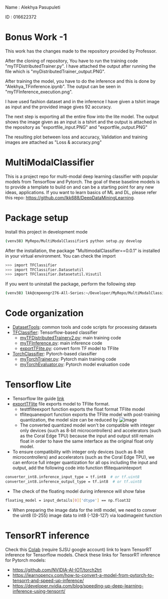 Name :  Alekhya Pasupuleti

ID : 016622372
# Bonus Work -1 

This work has the changes made to the repository provided by Professor.

After the cloning of repository, You have to run the training code "myTFDistributedTrainer.py".
I have attached the output after running the file which is "myDistributedTrainer_output.PNG".

After training the model, you have to do the inference and this is done by "Alekhya_TFinference.ipynb".
The output can be seen in "myTFInference_execution.png".

I have used fashion dataset and in the inference I have given a tshirt image as input and the provided image gives 92 accuracy.

The next step is exporting all the entire flow into the lite model. The output shows the image given as an input is a tshirt and the output is attached in the repository as "exportfile_input.PNG" and "exportfile_output.PNG"

The resulting plot between loss and accuracy, Validation and training images are attached as "Loss & accuracy.png"


# MultiModalClassifier
This is a project repo for multi-modal deep learning classifier with popular models from Tensorflow and Pytorch. The goal of these baseline models is to provide a template to build on and can be a starting point for any new ideas, applications. If you want to learn basics of ML and DL, please refer this repo: https://github.com/lkk688/DeepDataMiningLearning.

# Package setup
Install this project in development mode
```bash
(venv38) MyRepo/MultiModalClassifier$ python setup.py develop
```
After the installation, the package "MultimodalClassifier==0.0.1" is installed in your virtual environment. You can check the import
```bash
>>> import TFClassifier
>>> import TFClassifier.Datasetutil
>>> import TFClassifier.Datasetutil.Visutil
```

If you went to uninstall the package, perform the following step
```bash
(venv38) lkk@cmpeengr276-All-Series:~/Developer/MyRepo/MultiModalClassifier$ python setup.py develop --uninstall
```

# Code organization
* [DatasetTools](./DatasetTools): common tools and code scripts for processing datasets
* [TFClassifier](./TFClassifier): Tensorflow-based classifier
  * [myTFDistributedTrainerv2.py](./TFClassifier/myTFDistributedTrainerv2.py): main training code
  * [myTFInference.py](./TFClassifier/myTFInference.py): main inference code
  * [exportTFlite.py](./TFClassifier/exportTFlite.py): convert form TF model to TFlite
* [TorchClassifier](./TorchClassifier): Pytorch-based classifier
  * [myTorchTrainer.py](./TorchClassifier/myTorchTrainer.py): Pytorch main training code
  * [myTorchEvaluator.py](./TorchClassifier/myTorchEvaluator.py): Pytorch model evaluation code 

# Tensorflow Lite
* Tensorflow lite guide [link](https://www.tensorflow.org/lite/guide)
* [exportTFlite](\TFClassifier\exportTFlite.py) file exports model to TFlite format.
  * testtfliteexport function exports the float format TFlite model
  * tflitequanexport function exports the TFlite model with post-training quantization, the model size can be reduced by
![image](https://user-images.githubusercontent.com/6676586/126202680-e2e53942-7951-418c-a461-99fd88d2c33e.png)
  * The converted quantized model won't be compatible with integer only devices (such as 8-bit microcontrollers) and accelerators (such as the Coral Edge TPU) because the input and output still remain float in order to have the same interface as the original float only model.
* To ensure compatibility with integer only devices (such as 8-bit microcontrollers) and accelerators (such as the Coral Edge TPU), we can enforce full integer quantization for all ops including the input and output, add the following code into function tflitequanintexport
```bash
converter_int8.inference_input_type = tf.int8  # or tf.uint8
converter_int8.inference_output_type = tf.int8  # or tf.uint8
```
  * The check of the floating model during inference will show false
```bash
floating_model = input_details[0]['dtype'] == np.float32
```
  * When preparing the image data for the int8 model, we need to conver the uint8 (0-255) image data to int8 (-128-127) via loadimageint function
  
# TensorRT inference
Check this [Colab](https://colab.research.google.com/drive/1aCbuLCWEuEpTVFDxA20xKPFW75FiZgK-?usp=sharing) (require SJSU google account) link to learn TensorRT inference for Tensorflow models.
Check these links for TensorRT inference for Pytorch models: 
* https://github.com/NVIDIA-AI-IOT/torch2trt
* https://learnopencv.com/how-to-convert-a-model-from-pytorch-to-tensorrt-and-speed-up-inference/
* https://developer.nvidia.com/blog/speeding-up-deep-learning-inference-using-tensorrt/
